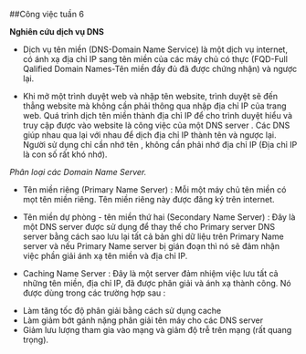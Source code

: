 ##Công việc tuần 6

**Nghiên cứu dịch vụ DNS**

- Dịch vụ tên miền (DNS-Domain Name Service) là một dịch vụ internet, có ánh xạ địa chỉ IP sang tên miền của các máy chủ có thực (FQD-Full Qalified Domain Names-Tên miền đầy đủ đã được chứng nhận) và ngược lại.

- Khi mở một trình duyệt web và nhập tên website, trình duyệt sẽ đến thẳng website mà không cần phải thông qua nhập địa chỉ IP của trang web. Quá trình dịch tên miền thành địa chỉ IP để cho trình duyệt hiểu và truy cập được vào website là công việc của một DNS server . Các DNS giúp nhau qua lại với nhau để dịch địa chỉ IP thành tên và ngược lại. Người sử dụng chỉ cần nhớ tên , không cần phải nhớ địa chỉ IP (Địa chỉ IP là con số rất khó nhớ).

*Phân loại các Domain Name Server.*

- Tên miền riêng (Primary Name Server) : Mỗi một máy chủ tên miền có mọt tên miền riêng. Tên miền riêng này được đăng ký trên internet.

- Tên miền dự phòng - tên miền thứ hai (Secondary Name Server) : Đây là một DNS server được sử dụng để thay thế cho Primary server DNS server bằng cách sao lưu lại tất cả bản ghi dữ liệu trên Primary Name server và nếu Primary Name server bị gián đoạn thì nó sẽ đảm nhận việc phần giải ánh xạ tên miền và địa chỉ IP.

- Caching Name Server : Đây là một server đảm nhiệm việc lưu tất cả những tên miền, địa chỉ IP, đã được phân giải và ánh xạ thành công. Nó được dùng trong các trường hợp sau :
 * Làm tăng tốc độ phân giải bằng cách sử dụng cache
 * Làm giảm bớt gánh nặng phân giải tên máy cho các DNS server
 * Giảm lưu lượng tham gia vào mạng và giảm độ trễ trên mạng (rất quang trọng).

